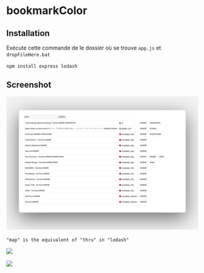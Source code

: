 # bookmarkColor

## Installation

Exécute cette commande de le dossier où se trouve `app.js` et `dropFileHere.bat`

    npm install express lodash

## Screenshot

![](https://github.com/nemo6/bookmarkColor/blob/main/img/c3.png)

```"map" is the equivalent of "thru" in "lodash"```

![](https://github.com/nemo6/bookmarkColor/blob/main/img/c1.png)

![](https://github.com/nemo6/bookmarkColor/blob/main/img/c2.png)
